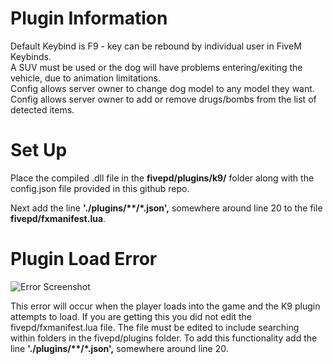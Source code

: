 # Plugin Information
Default Keybind is F9 - key can be rebound by individual user in FiveM Keybinds.\
A SUV must be used or the dog will have problems entering/exiting the vehicle, due to animation limitations.\
Config allows server owner to change dog model to any model they want.\
Config allows server owner to add or remove drugs/bombs from the list of detected items.

# Set Up
Place the compiled .dll file in the **fivepd/plugins/k9/** folder along with the config.json file provided in this github repo.

Next add the line **'./plugins/\*\*/\*.json',** somewhere around line 20 to the file **fivepd/fxmanifest.lua**.


# Plugin Load Error
![Error Screenshot](https://user-images.githubusercontent.com/123021459/232183012-5111aa39-35b9-458b-bbf1-8e95d5b5b8de.PNG)

This error will occur when the player loads into the game and the K9 plugin attempts to load. If you are getting this you did not edit the fivepd/fxmanifest.lua file. The file must be edited to include searching within folders in the fivepd/plugins folder. To add this functionality add the line **'./plugins/\*\*/\*.json',** somewhere around line 20.
